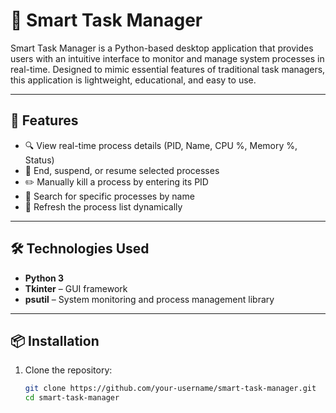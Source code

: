 # 🧠 Smart Task Manager

Smart Task Manager is a Python-based desktop application that provides users with an intuitive interface to monitor and manage system processes in real-time. Designed to mimic essential features of traditional task managers, this application is lightweight, educational, and easy to use.

---

## 🚀 Features

- 🔍 View real-time process details (PID, Name, CPU %, Memory %, Status)
- 🛑 End, suspend, or resume selected processes
- ✏️ Manually kill a process by entering its PID
- 🔎 Search for specific processes by name
- 🔄 Refresh the process list dynamically

---

## 🛠️ Technologies Used

- **Python 3**
- **Tkinter** – GUI framework
- **psutil** – System monitoring and process management library

---

## 📦 Installation

1. Clone the repository:
   ```bash
   git clone https://github.com/your-username/smart-task-manager.git
   cd smart-task-manager
